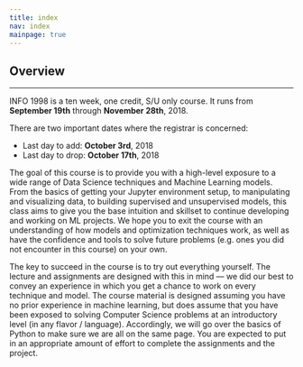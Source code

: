 ```yaml
---
title: index
nav: index
mainpage: true
---
```


## Overview
----------------------------------------------------------------------------------------
INFO 1998 is a ten week, one credit, S/U only course. It runs from <b>September 19th</b> through <b>November 28th</b>, 2018.

There are two important dates where the registrar is concerned:
- Last day to add: <b>October 3rd</b>, 2018
- Last day to drop: <b>October 17th</b>, 2018

The goal of this course is to provide you with a high-level exposure to a wide range of Data Science techniques and Machine Learning models. From the basics of getting your Jupyter environment setup, to manipulating and visualizing data, to building supervised and unsupervised models, this class aims to give you the base intuition and skillset to continue developing and working on ML projects. We hope you to exit the course with an understanding of how models and optimization techniques work, as well as have the confidence and tools to solve future problems (e.g. ones you did not encounter in this course) on your own.

The key to succeed in the course is to try out everything yourself. The lecture and assignments are designed with this in mind — we did our best to convey an experience in which you get a chance to work on every technique and model. The course material is designed assuming you have no prior experience in machine learning, but does assume that you have been exposed to solving Computer Science problems at an introductory level (in any flavor / language). Accordingly, we will go over the basics of Python to make sure we are all on the same page. You are expected to put in an appropriate amount of effort to complete the assignments and the project.